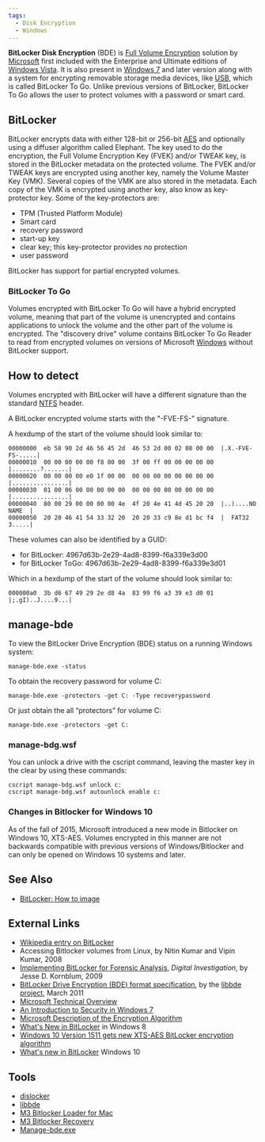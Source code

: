 ```yaml
---
tags:
  - Disk Encryption
  - Windows
---
```

**BitLocker Disk Encryption** (BDE) is [Full Volume
Encryption](full_volume_encryption.md) solution by
[Microsoft](microsoft.md) first included with the Enterprise and
Ultimate editions of [Windows Vista](windows.md). It is also
present in [Windows 7](windows.md) and later version along with
a system for encrypting removable storage media devices, like
[USB](usb.md), which is called BitLocker To Go. Unlike previous
versions of BitLocker, BitLocker To Go allows the user to protect
volumes with a password or smart card.

## BitLocker

BitLocker encrypts data with either 128-bit or 256-bit
[AES](aes.md) and optionally using a diffuser algorithm called
Elephant. The key used to do the encryption, the Full Volume Encryption
Key (FVEK) and/or TWEAK key, is stored in the BitLocker metadata on the
protected volume. The FVEK and/or TWEAK keys are encrypted using another
key, namely the Volume Master Key (VMK). Several copies of the VMK are
also stored in the metadata. Each copy of the VMK is encrypted using
another key, also know as key-protector key. Some of the key-protectors
are:

* TPM (Trusted Platform Module)
* Smart card
* recovery password
* start-up key
* clear key; this key-protector provides no protection
* user password

BitLocker has support for partial encrypted volumes.

### BitLocker To Go

Volumes encrypted with BitLocker To Go will have a hybrid encrypted
volume, meaning that part of the volume is unencrypted and contains
applications to unlock the volume and the other part of the volume is
encrypted. The "discovery drive" volume contains BitLocker To Go Reader
to read from encrypted volumes on versions of Microsoft
[Windows](windows.md) without BitLocker support.

## How to detect

Volumes encrypted with BitLocker will have a different signature than
the standard [NTFS](ntfs.md) header.

A BitLocker encrypted volume starts with the "-FVE-FS-" signature.

A hexdump of the start of the volume should look similar to:

    00000000  eb 58 90 2d 46 56 45 2d  46 53 2d 00 02 08 00 00  |.X.-FVE-FS-.....|
    00000010  00 00 00 00 00 f8 00 00  3f 00 ff 00 00 00 00 00  |........?.......|
    00000020  00 00 00 00 e0 1f 00 00  00 00 00 00 00 00 00 00  |................|
    00000030  01 00 06 00 00 00 00 00  00 00 00 00 00 00 00 00  |................|
    00000040  80 00 29 00 00 00 00 4e  4f 20 4e 41 4d 45 20 20  |..)....NO NAME  |
    00000050  20 20 46 41 54 33 32 20  20 20 33 c9 8e d1 bc f4  |  FAT32   3.....|

These volumes can also be identified by a GUID:

* for BitLocker: 4967d63b-2e29-4ad8-8399-f6a339e3d00
* for BitLocker ToGo: 4967d63b-2e29-4ad8-8399-f6a339e3d01

Which in a hexdump of the start of the volume should look similar to:

    000000a0  3b d6 67 49 29 2e d8 4a  83 99 f6 a3 39 e3 d0 01  |;.gI)..J....9...|

## manage-bde

To view the BitLocker Drive Encryption (BDE) status on a running Windows
system:

    manage-bde.exe -status

To obtain the recovery password for volume C:

    manage-bde.exe -protectors -get C: -Type recoverypassword

Or just obtain the all “protectors” for volume C:

    manage-bde.exe -protectors -get C:

### manage-bdg.wsf

You can unlock a drive with the cscript command, leaving the master key
in the clear by using these commands:

    cscript manage-bdg.wsf unlock c:
    cscript manage-bdg.wsf autounlock enable c:

### Changes in Bitlocker for Windows 10

As of the fall of 2015, Microsoft introduced a new mode in Bitlocker on
Windows 10, XTS-AES. Volumes encrypted in this manner are not backwards
compatible with previous versions of Windows/Bitlocker and can only be
opened on Windows 10 systems and later.

## See Also

* [BitLocker: How to image](bitlocker_how_to_image.md)

## External Links

* [Wikipedia entry on BitLocker](https://en.wikipedia.org/wiki/BitLocker_Drive_Encryption)
* Accessing Bitlocker volumes from Linux,
  by Nitin Kumar and Vipin Kumar, 2008
* [Implementing BitLocker for Forensic Analysis](https://www.sciencedirect.com/science/article/abs/pii/S1742287609000024),
  *Digital Investigation*, by Jesse D. Kornblum, 2009
* [BitLocker Drive Encryption (BDE) format specification](https://github.com/libyal/libbde/blob/main/documentation/BitLocker%20Drive%20Encryption%20(BDE)%20format.asciidoc),
  by the [libbde project](libbde.md), March 2011
* [Microsoft Technical Overview](https://learn.microsoft.com/en-us/)
* [An Introduction to Security in Windows 7](https://learn.microsoft.com/en-us/previous-versions/technet-magazine/dd630640(v=msdn.10))
* [Microsoft Description of the Encryption Algorithm](https://www.microsoft.com/en-us/download/details.aspx?id=13866)
* [What's New in BitLocker](https://learn.microsoft.com/en-us/previous-versions/orphan-topics/ws.11/hh831412(v=ws.11))
  in Windows 8
* [Windows 10 Version 1511 gets new XTS-AES BitLocker encryption algorithm](https://www.onmsft.com/news/windows-10-version-1511-gets-new-xts-aes-bitlocker-encryption-algorithm/)
* [What's new in BitLocker](https://learn.microsoft.com/en-us/windows/whats-new/whats-new-windows-10-version-1507-and-1511)
  Windows 10

## Tools

* [dislocker](https://www.hsc.fr/securite-internet/)
* [libbde](libbde.md)
* [M3 Bitlocker Loader for Mac](https://www.m3datarecovery.com/mac-bitlocker/)
* [M3 Bitlocker Recovery](https://www.m3datarecovery.com/bitlocker-recovery/bitlocker-data-recovery.html)
* [Manage-bde.exe](http://technet.microsoft.com/en-us/library/dd875513(v=ws.10>).aspx)
